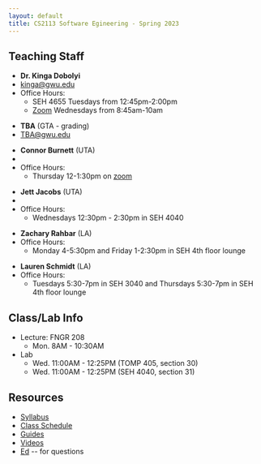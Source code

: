 ```yaml
---
layout: default
title: CS2113 Software Egineering - Spring 2023
---
```

## Teaching Staff
<div class="wrapper" markdown="0"><div class="footer-col-wrapper">
    <div class="footer-col two-col-1">
        <ul class="contact-list">
            <li><b>Dr. Kinga Dobolyi</b></li>
            <li><a href="mailto:kinga@gwu.edu">kinga@gwu.edu</a></li>
            <li>Office Hours:
                <ul>
                <li>SEH 4655 Tuesdays from 12:45pm-2:00pm</li>
                <li><a href="https://gwu-edu.zoom.us/j/6378326351">Zoom</a> Wednesdays from 8:45am-10am</li>
                </ul>
            </li>                
        </ul>
        <ul class="contact-list">
            <li><b>TBA</b> (GTA - grading)</li>
            <li><a href="mailto:TBA@gwu.edu">TBA@gwu.edu</a> </li>
        </ul>
    </div>    
    <div class="footer-col two-col-2">
        <ul class="contact-list">
            <li><b>Connor Burnett</b> (UTA)</li>
            <li><a href="mailto:"></a></li>
            <li> Office Hours: 
                <ul>
                <li>Thursday 12-1:30pm on <a href="https://us05web.zoom.us/j/9549554796?pwd=YXpqd3JZTWhBaUx5NlBHZURUb3hMZz09">zoom</a></li>
                </ul>
            </li>
        </ul>
        <ul class="contact-list">
            <li><b>Jett Jacobs</b> (UTA)</li>
            <li><a href="mailto:"></a></li>
            <li> Office Hours:
                <ul>
                <li>Wednesdays 12:30pm - 2:30pm in SEH 4040</li>
                </ul>
            </li>
        </ul>
        <ul class="contact-list">
            <li><b>Zachary Rahbar</b> (LA)</li>
            <li> Office Hours: 
                <ul>
                <li>Monday 4-5:30pm and Friday 1-2:30pm in SEH 4th floor lounge</li>
                </ul>
            </li>
        </ul>
        <ul class="contact-list">
            <li><b>Lauren Schmidt</b> (LA)</li>
            <li> Office Hours:
                <ul>
                <li> Tuesdays 5:30-7pm in SEH 3040 and Thursdays 5:30-7pm in SEH 4th floor lounge</li>
                </ul>
            </li>
        </ul>
    </div>
</div>
</div>


## Class/Lab Info
* Lecture: FNGR 208
  * Mon. 8AM - 10:30AM 
* Lab
  * Wed. 11:00AM - 12:25PM (TOMP 405, section 30)
  * Wed. 11:00AM - 12:25PM (SEH 4040, section 31)


## Resources

* [Syllabus](/syllabus.html)
* [Class Schedule](/schedule.html)
* [Guides](/guides)
* [Videos](/videos)
* [Ed](https://edstem.org/us/courses/31676/discussion/) -- for questions

